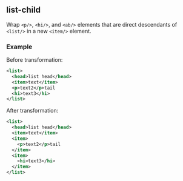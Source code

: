 ## list-child
Wrap `<p/>`, `<hi/>`, and `<ab/>` elements that are direct descendants of `<list/>` in a new `<item/>` element.


### Example
Before transformation:
```xml
<list>
  <head>list head</head>
  <item>text</item>
  <p>text2</p>tail
  <hi>text3</hi>
</list>
```

After transformation:
```xml
<list>
  <head>list head</head>
  <item>text</item>
  <item>
    <p>text2</p>tail
  </item>
  <item>
    <hi>text3</hi>
  </item>
</list>
```
